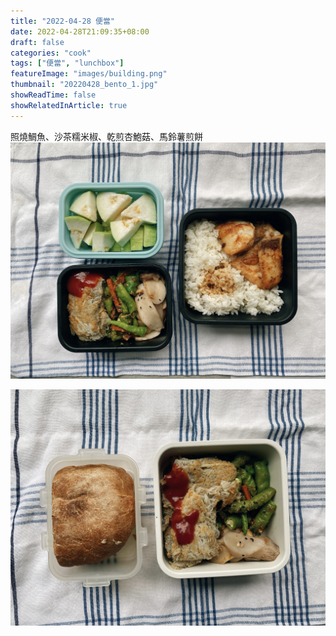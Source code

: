 ```yaml
---
title: "2022-04-28 便當"
date: 2022-04-28T21:09:35+08:00
draft: false
categories: "cook"
tags: ["便當", "lunchbox"]
featureImage: "images/building.png"
thumbnail: "20220428_bento_1.jpg"
showReadTime: false
showRelatedInArticle: true
---
```


照燒鯛魚、沙茶糯米椒、乾煎杏鮑菇、馬鈴薯煎餅
![2022-04-28 照燒鯛魚、沙茶糯米椒、乾煎杏鮑菇、馬鈴薯煎餅](20220428_bento_1.jpg)

![2022-04-28 照燒鯛魚、沙茶糯米椒、乾煎杏鮑菇、馬鈴薯煎餅、手工麵包](20220428_bento_2.jpg)
